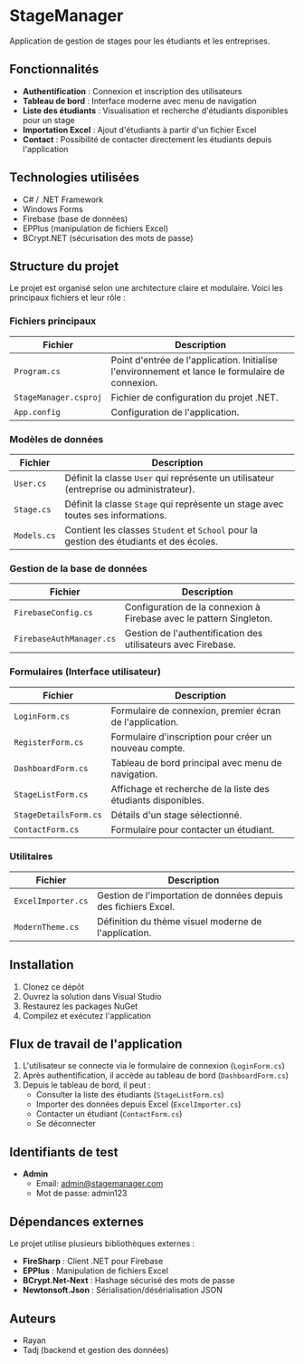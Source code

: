 # StageManager

Application de gestion de stages pour les étudiants et les entreprises.

## Fonctionnalités

- **Authentification** : Connexion et inscription des utilisateurs
- **Tableau de bord** : Interface moderne avec menu de navigation
- **Liste des étudiants** : Visualisation et recherche d'étudiants disponibles pour un stage
- **Importation Excel** : Ajout d'étudiants à partir d'un fichier Excel
- **Contact** : Possibilité de contacter directement les étudiants depuis l'application

## Technologies utilisées

- C# / .NET Framework
- Windows Forms
- Firebase (base de données)
- EPPlus (manipulation de fichiers Excel)
- BCrypt.NET (sécurisation des mots de passe)

## Structure du projet

Le projet est organisé selon une architecture claire et modulaire. Voici les principaux fichiers et leur rôle :

### Fichiers principaux

| Fichier | Description |
|---------|-------------|
| `Program.cs` | Point d'entrée de l'application. Initialise l'environnement et lance le formulaire de connexion. |
| `StageManager.csproj` | Fichier de configuration du projet .NET. |
| `App.config` | Configuration de l'application. |

### Modèles de données

| Fichier | Description |
|---------|-------------|
| `User.cs` | Définit la classe `User` qui représente un utilisateur (entreprise ou administrateur). |
| `Stage.cs` | Définit la classe `Stage` qui représente un stage avec toutes ses informations. |
| `Models.cs` | Contient les classes `Student` et `School` pour la gestion des étudiants et des écoles. |

### Gestion de la base de données

| Fichier | Description |
|---------|-------------|
| `FirebaseConfig.cs` | Configuration de la connexion à Firebase avec le pattern Singleton. |
| `FirebaseAuthManager.cs` | Gestion de l'authentification des utilisateurs avec Firebase. |

### Formulaires (Interface utilisateur)

| Fichier | Description |
|---------|-------------|
| `LoginForm.cs` | Formulaire de connexion, premier écran de l'application. |
| `RegisterForm.cs` | Formulaire d'inscription pour créer un nouveau compte. |
| `DashboardForm.cs` | Tableau de bord principal avec menu de navigation. |
| `StageListForm.cs` | Affichage et recherche de la liste des étudiants disponibles. |
| `StageDetailsForm.cs` | Détails d'un stage sélectionné. |
| `ContactForm.cs` | Formulaire pour contacter un étudiant. |

### Utilitaires

| Fichier | Description |
|---------|-------------|
| `ExcelImporter.cs` | Gestion de l'importation de données depuis des fichiers Excel. |
| `ModernTheme.cs` | Définition du thème visuel moderne de l'application. |

## Installation

1. Clonez ce dépôt
2. Ouvrez la solution dans Visual Studio
3. Restaurez les packages NuGet
4. Compilez et exécutez l'application

## Flux de travail de l'application

1. L'utilisateur se connecte via le formulaire de connexion (`LoginForm.cs`)
2. Après authentification, il accède au tableau de bord (`DashboardForm.cs`)
3. Depuis le tableau de bord, il peut :
   - Consulter la liste des étudiants (`StageListForm.cs`)
   - Importer des données depuis Excel (`ExcelImporter.cs`)
   - Contacter un étudiant (`ContactForm.cs`)
   - Se déconnecter

## Identifiants de test

- **Admin**
  - Email: admin@stagemanager.com
  - Mot de passe: admin123

## Dépendances externes

Le projet utilise plusieurs bibliothèques externes :

- **FireSharp** : Client .NET pour Firebase
- **EPPlus** : Manipulation de fichiers Excel
- **BCrypt.Net-Next** : Hashage sécurisé des mots de passe
- **Newtonsoft.Json** : Sérialisation/désérialisation JSON

## Auteurs

- Rayan
- Tadj (backend et gestion des données)
